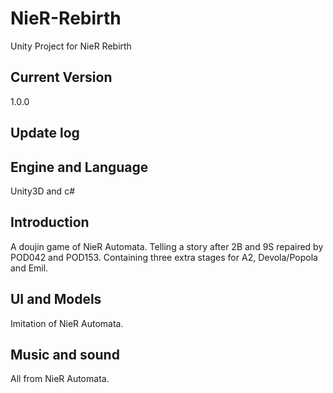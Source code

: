 # NieR-Rebirth
Unity Project for NieR Rebirth

## Current Version
1.0.0

## Update log

## Engine and Language
Unity3D and c#

## Introduction
A doujin game of NieR Automata.
Telling a story after 2B and 9S repaired by POD042 and POD153.
Containing three extra stages for A2, Devola/Popola and Emil.

## UI and Models
Imitation of NieR Automata.

## Music and sound
All from NieR Automata.
